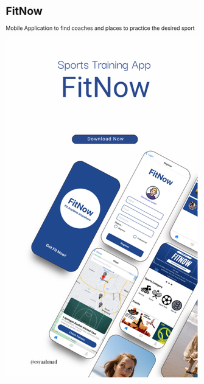 # FitNow
Mobile Application to find coaches and places to practice the desired sport

![screenshot](Mockup.png)
